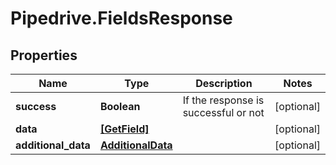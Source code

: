 # Pipedrive.FieldsResponse

## Properties

Name | Type | Description | Notes
------------ | ------------- | ------------- | -------------
**success** | **Boolean** | If the response is successful or not | [optional] 
**data** | [**[GetField]**](GetField.md) |  | [optional] 
**additional_data** | [**AdditionalData**](AdditionalData.md) |  | [optional] 


